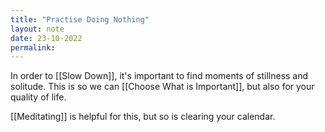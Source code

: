 ```yaml
---
title: "Practise Doing Nothing"
layout: note
date: 23-10-2022
permalink:
---
```


In order to [[Slow Down]], it's important to find moments of stillness and solitude. This is so we can [[Choose What is Important]], but also for your quality of life. 

[[Meditating]] is helpful for this, but so is clearing your calendar. 